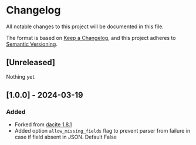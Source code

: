 # Changelog

All notable changes to this project will be documented in this file.

The format is based on [Keep a Changelog](https://keepachangelog.com/en/1.0.0/),
and this project adheres to [Semantic Versioning](https://semver.org/spec/v2.0.0.html).

## [Unreleased]

Nothing yet.

## [1.0.0] - 2024-03-19

### Added

- Forked from [dacite 1.8.1](https://github.com/konradhalas/dacite)
- Added option `allow_missing_fields` flag to prevent parser from failure in case if field absent in JSON. Default False